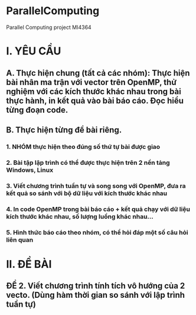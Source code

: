 # ParallelComputing

Parallel Computing project MI4364

# I. YÊU CẦU

## A. Thực hiện chung (tất cả các nhóm): Thực hiện bài nhân ma trận với vector trên OpenMP, thử nghiệm với các kích thước khác nhau trong bài thực hành, in kết quả vào bài báo cáo. Đọc hiểu từng đoạn code.

## B. Thực hiện từng đề bài riêng.

### 1. NHÓM thực hiện theo đúng số thứ tự bài được giao

### 2. Bài tập lập trình có thể được thực hiện trên 2 nền tảng Windows, Linux

### 3. Viết chương trình tuần tự và song song với OpenMP, đưa ra kết quả so sánh với bộ dữ liệu với kích thước khác nhau

### 4. In code OpenMP trong bài báo cáo + kết quả chạy với dữ liệu kích thước khác nhau, số lượng luồng khác nhau...

### 5. Hình thức báo cáo theo nhóm, có thể hỏi đáp một số câu hỏi liên quan

# II. ĐỀ BÀI

## ĐỀ 2. Viết chương trình tính tích vô hướng của 2 vecto. (Dùng hàm thời gian so sánh với lập trình tuần tự)

<!-- Họp lần 1 ngày 20/11/2023 -->
